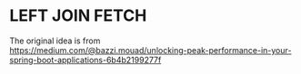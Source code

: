 # LEFT JOIN FETCH

The original idea is from  
https://medium.com/@bazzi.mouad/unlocking-peak-performance-in-your-spring-boot-applications-6b4b2199277f